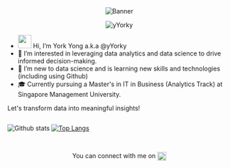 <div align="center">
  <img src="https://aditik.home.blog/wp-content/uploads/2019/02/0nsgxxd0kwn3qt2ks.gif" alt="Banner">
</div>

<p align="center"> <img src="https://komarev.com/ghpvc/?username=yYorky" alt="yYorky" /> </p>



- <img src="https://raw.githubusercontent.com/MartinHeinz/MartinHeinz/master/wave.gif" width="30px"> Hi, I’m York Yong a.k.a @yYorky
- 👀 I’m interested in leveraging data analytics and data science to drive informed decision-making.
- 🌱 I’m new to data science and is learning new skills and technologies (including using Github)
- 🎓 Currently pursuing a Master's in IT in Business (Analytics Track) at Singapore Management University.

Let's transform data into meaningful insights!

<div align="center" style="display:flex;justify-content:space-between;align:center;"> 
  
![Github stats](https://github-readme-stats.vercel.app/api?username=yYorky&theme=slateorange&show_icons=true)
[![Top Langs](https://github-readme-stats.vercel.app/api/top-langs/?username=yYorky&theme=slateorange&show_icons=true)](https://github.com/Elysian01/github-readme-stats)

</div>

<br>


<p align="center"> 
  You can connect with me on <a href="https://www.linkedin.com/in/yeoyorkyong/" target="blank"><img align="center" src="https://cdn.jsdelivr.net/npm/simple-icons@3.0.1/icons/linkedin.svg" alt="linkedIn" height="20" width="20" /></a>
</p>



<!---
yYorky/yYorky is a ✨ special ✨ repository because its `README.md` (this file) appears on your GitHub profile.
You can click the Preview link to take a look at your changes.
--->
